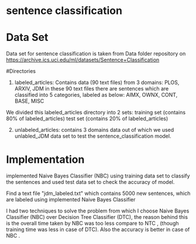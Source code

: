 # sentence classification


# Data Set
Data set for sentence classification is taken from  Data folder repository on https://archive.ics.uci.edu/ml/datasets/Sentence+Classification

#Directories
1. labeled_articles: Contains data (90 text files) from 3 domains:
    PLOS, ARXIV, JDM
in these 90 text files there are sentences which are classified into 5 categories, labeled as below:
AIMX, OWNX, CONT, BASE, MISC

We divided this labeled_articles directory into 2 sets:
training set (contains 80% of labeled_articles)
test set (contains 20% of labeled_articles)

2. unlabeled_articles: contains 3 domains data out of which we used unlabled_JDM data set to test the sentence_classification model.

# Implementation

implemented Naive Bayes Classifier (NBC) using training data set to classify the sentences and used test data set to check the accuracy of model.

Find a text file "jdm_labeled.txt" which contains 5000 new sentences, which are labeled using implemented Naive Bayes Classifier


I had two techniques to solve the problem from which I choose Naive Bayes Classifier (NBC) over Decision Tree Classifier (DTC), the reason behind this is the overall time taken by NBC was too less compare to NTC , (though training time was less in case of DTC).
Also the accuracy is better in case of NBC .
